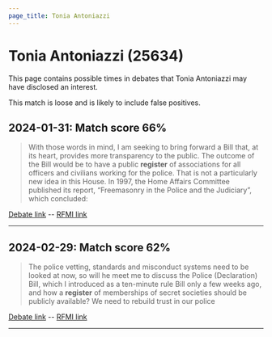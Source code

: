 ```yaml
---
page_title: Tonia Antoniazzi
---
```


# Tonia Antoniazzi  (25634)

This page contains possible times in debates that Tonia Antoniazzi may have disclosed an interest.

This match is loose and is likely to include false positives. 



## 2024-01-31: Match score 66%

>With those words in mind, I am seeking to bring forward a Bill that, at its heart, provides more transparency to the public. The outcome of the Bill would be to have a public **register** of associations for all officers and civilians working for the police. That is not a particularly new idea in this House. In 1997, the Home Affairs Committee published its report, “Freemasonry in the Police and the Judiciary”, which concluded:

[Debate link](https://www.theyworkforyou.com/debates/?id=2024-01-31d.900.2)  --  [RFMI link](https://www.theyworkforyou.com/mp/25634/register)


---



## 2024-02-29: Match score 62%

>The police vetting, standards and misconduct systems need  to be looked at now, so will he meet me to discuss the Police (Declaration) Bill, which I introduced as a ten-minute rule Bill only a few weeks ago, and how a **register** of memberships of secret societies should be publicly available? We need to rebuild trust in our police

[Debate link](https://www.theyworkforyou.com/debates/?id=2024-02-29b.466.2)  --  [RFMI link](https://www.theyworkforyou.com/mp/25634/register)


---

